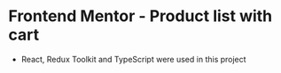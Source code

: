 # Frontend Mentor - Product list with cart

- React, Redux Toolkit and TypeScript were used in this project
